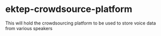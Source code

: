 # ektep-crowdsource-platform

This will hold the crowdsourcing platform to be used to store voice data from various speakers